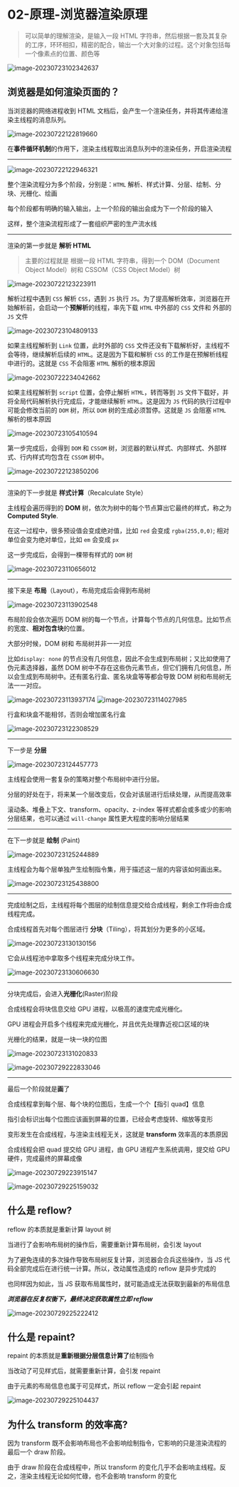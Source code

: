 # 02-原理-浏览器渲染原理

> 可以简单的理解渲染，是输入一段 HTML 字符串，然后根据一套及其复杂的工序，环环相扣，精密的配合，输出一个大对象的过程。这个对象包括每一个像素点的位置、颜色等

<img src="./assets/image-20230723102342637.png" alt="image-20230723102342637"  />

## 浏览器是如何渲染页面的？

当浏览器的网络进程收到 HTML 文档后，会产生一个渲染任务，并将其传递给渲染主线程的消息队列。

<img src="./assets/image-20230722122819660.png" alt="image-20230722122819660"  />

在**事件循环机制**的作用下，渲染主线程取出消息队列中的渲染任务，开启渲染流程

---

<img src="./assets/image-20230722122946321.png" alt="image-20230722122946321"  />

整个渲染流程分为多个阶段，分别是：`HTML` 解析、样式计算、分层、绘制、分块、光栅化、绘画

每个阶段都有明确的输入输出，上一个阶段的输出会成为下一个阶段的输入

这样，整个渲染流程形成了一套组织严密的生产流水线

---

渲染的第一步就是 **解析 HTML**

> 主要的过程就是 根据一段 HTML 字符串，得到一个 DOM（Document Object Model）树和 CSSOM（CSS Object Model）树

<img src="./assets/image-20230722123223911.png" alt="image-20230722123223911"  />

解析过程中遇到 `CSS` 解析 `CSS`，遇到 `JS` 执行 `JS`。为了提高解析效率，浏览器在开始解析前，会启动一个**预解析**的线程，率先下载 `HTML` 中外部的 `CSS` 文件和 外部的 `JS` 文件

<img src="./assets/image-20230723104809133.png" alt="image-20230723104809133"  />

如果主线程解析到 `Link` 位置，此时外部的 `CSS` 文件还没有下载解析好，主线程不会等待，继续解析后续的 `HTML`。这是因为下载和解析 `CSS` 的工作是在预解析线程中进行的。这就是 `CSS` 不会阻塞 `HTML` 解析的根本原因

<img src="./assets/image-20230722234042662.png" alt="image-20230722234042662"  />

如果主线程解析到 `script` 位置，会停止解析 `HTML`，转而等到 `JS` 文件下载好，并将全局代码解析执行完成后，才能继续解析 `HTML`。这是因为 `JS` 代码的执行过程中可能会修改当前的 `DOM` 树，所以 `DOM` 树的生成必须暂停。这就是 `JS` 会阻塞 `HTML` 解析的根本原因

<img src="./assets/image-20230723105410594.png" alt="image-20230723105410594"  />

第一步完成后，会得到 `DOM` 和 `CSSOM` 树，浏览器的默认样式、内部样式、外部样式、行内样式均包含在 `CSSOM` 树中。

<img src="./assets/image-20230722123850206.png" alt="image-20230722123850206"  />

---

渲染的下一步就是 **样式计算**（Recalculate Style）

主线程会遍历得到的 **DOM** 树，依次为树中的每个节点算出它最终的样式，称之为 **Computed Style**.

在这一过程中，很多预设值会变成绝对值，比如 `red` 会变成 `rgba(255,0,0)`; 相对单位会变为绝对单位，比如 `em` 会变成 `px`

这一步完成后，会得到一棵带有样式的 `DOM` 树

<img src="./assets/image-20230723110656012.png" alt="image-20230723110656012"  />

---

接下来是 **布局**（Layout），布局完成后会得到布局树

<img src="./assets/image-20230723113902548.png" alt="image-20230723113902548"  />

布局阶段会依次遍历 DOM 树的每一个节点，计算每个节点的几何信息。比如节点的宽度、**相对包含块**的位置。

大部分时候，DOM 树和 布局树并非一一对应

比如`display: none` 的节点没有几何信息，因此不会生成到布局树；又比如使用了伪元素选择器，虽然 DOM 树中不存在这些伪元素节点，但它们拥有几何信息，所以会生成到布局树中。还有匿名行盒、匿名块盒等等都会导致 DOM 树和布局树无法一一对应。

<img src="./assets/image-20230723113937174.png" alt="image-20230723113937174"  />

<img src="./assets/image-20230723114027985.png" alt="image-20230723114027985"  />

行盒和块盒不能相邻，否则会增加匿名行盒

<img src="./assets/image-20230723122308529.png" alt="image-20230723122308529"  />

---

下一步是 **分层**

<img src="./assets/image-20230723124457773.png" alt="image-20230723124457773"  />

主线程会使用一套复杂的策略对整个布局树中进行分层。

分层的好处在于，将来某一个层改变后，仅会对该层进行后续处理，从而提高效率

滚动条、堆叠上下文、transform、opacity、z-index 等样式都会或多或少的影响分层结果，也可以通过 `will-change` 属性更大程度的影响分层结果

---

在下一步就是 **绘制** (Paint)

<img src="./assets/image-20230723125244889.png" alt="image-20230723125244889"  />

主线程会为每个层单独产生绘制指令集，用于描述这一层的内容该如何画出来。

<img src="./assets/image-20230723125438800.png" alt="image-20230723125438800"  />

---

完成绘制之后，主线程将每个图层的绘制信息提交给合成线程，剩余工作将由合成线程完成。

合成线程首先对每个图层进行 **分块**（Tiling），将其划分为更多的小区域。

<img src="./assets/image-20230723130130156.png" alt="image-20230723130130156"  />

它会从线程池中拿取多个线程来完成分块工作。

<img src="./assets/image-20230723130606630.png" alt="image-20230723130606630"  />

---

分块完成后，会进入**光栅化**(Raster)阶段

合成线程会将块信息交给 GPU 进程，以极高的速度完成光栅化。

GPU 进程会开启多个线程来完成光栅化，并且优先处理靠近视口区域的块

光栅化的结果，就是一块一块的位图

![image-20230723131020833](./assets/image-20230723131020833.png)

![image-20230729222833046](./assets/image-20230729222833046.png)

---

最后一个阶段就是**画**了

合成线程拿到每个层、每个块的位图后，生成一个个【指引 quad】信息

指引会标识出每个位图应该画到屏幕的位置，已经会考虑旋转、缩放等变形

变形发生在合成线程，与渲染主线程无关，这就是 **transform** 效率高的本质原因

合成线程会把 quad 提交给 GPU 进程，由 GPU 进程产生系统调用，提交给 GPU 硬件，完成最终的屏幕成像

![image-20230729223915147](./assets/image-20230729223915147.png)

![image-20230729225159032](./assets/image-20230729225159032.png)

## 什么是 reflow?

reflow 的本质就是重新计算 layout 树

当进行了会影响布局树的操作后，需要重新计算布局树，会引发 layout

为了避免连续的多次操作导致布局树反复计算，浏览器会合兵这些操作，当 JS 代码全部完成后在进行统一计算。所以，改动属性造成的 reflow 是异步完成的

也同样因为如此，当 JS 获取布局属性时，就可能造成无法获取到最新的布局信息

**_浏览器在反复权衡下，最终决定获取属性立即 reflow_**

![image-20230729225222412](./assets/image-20230729225222412.png)

## 什么是 repaint?

repaint 的本质就是**重新根据分层信息计算了**绘制指令

当改动了可见样式后，就需要重新计算，会引发 repaint

由于元素的布局信息也属于可见样式，所以 reflow 一定会引起 repaint

![image-20230729225104437](./assets/image-20230729225104437.png)

## 为什么 transform 的效率高?

因为 transform 既不会影响布局也不会影响绘制指令，它影响的只是渲染流程的最后一个 draw 阶段。

由于 draw 阶段在合成线程中，所以 transform 的变化几乎不会影响主线程。反之，渲染主线程无论如何忙碌，也不会影响 transform 的变化
